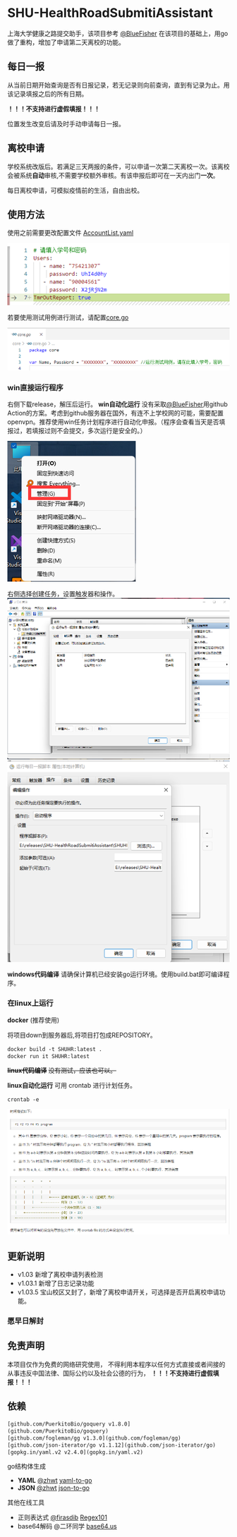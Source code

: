 # SHU-HealthRoadSubmitiAssistant
上海大学健康之路提交助手，该项目参考 [@BlueFisher](https://github.com/BlueFisher/SHU-selfreport) 在该项目的基础上，用go做了重构，增加了申请第二天离校的功能。

## 每日一报
从当前日期开始查询是否有日报记录，若无记录则向前查询，直到有记录为止。用该记录填报之后的所有日期。

**！！！不支持进行虚假填报！！！**

位置发生改变后请及时手动申请每日一报。
## 离校申请

学校系统改版后。若满足三天两报的条件，可以申请一次第二天离校一次。该离校会被系统**自动**审核,不需要学校额外审核。有该申报后即可在一天内出门**一次**。

每日离校申请，可模拟疫情前的生活，自由出校。

## 使用方法
使用之前需要更改配置文件 [AccountList.yaml](Configuration/AccountList.yaml)

![image/配置文件](image/%E9%85%8D%E7%BD%AE%E6%96%87%E4%BB%B6.png)

若要使用测试用例进行测试，请配置[core.go](core/core.go)

![image/测试用例配置](image/%E6%B5%8B%E8%AF%95%E7%94%A8%E4%BE%8B%E9%85%8D%E7%BD%AE.png)
### win直接运行程序
右侧下载release，解压后运行。
**win自动化运行** 
没有采取[@BlueFisher](https://github.com/BlueFisher/SHU-selfreport)用github Action的方案。考虑到github服务器在国外，有连不上学校网的可能，需要配置openvpn。推荐使用win任务计划程序进行自动化申报。（程序会查看当天是否填报过，若填报过则不会提交，多次运行是安全的。）

![服务](image/%E8%87%AA%E5%8A%A8%E4%BB%BB%E5%8A%A1%E6%B5%81%E7%A8%8B1.png)

右侧选择创建任务，设置触发器和操作。
![触发器](image/%E8%87%AA%E5%8A%A8%E4%BB%BB%E5%8A%A1%E6%B5%81%E7%A8%8B2.png)
![操作](image/%E8%87%AA%E5%8A%A8%E4%BB%BB%E5%8A%A1%E6%B5%81%E7%A8%8B3.png)

**windows代码编译**
请确保计算机已经安装go运行环境。使用build.bat即可编译程序。 
### 在linux上运行
**docker** (推荐使用)

将项目down到服务器后,将项目打包成REPOSITORY。
```
docker build -t SHUHR:latest . 
docker run it SHUHR:latest
```
~~**linux代码编译**~~
~~没有测试，应该也可以。~~

**linux自动化运行**
可用 crontab 进行计划任务。
```
crontab -e 
```
![时间格式](image/%E6%97%B6%E9%97%B4%E6%A0%BC%E5%BC%8F.png)

## 更新说明
- v1.03 新增了离校申请列表检测
- v1.03.1 新增了日志记录功能
- v1.03.5 宝山校区又封了，新增了离校申请开关，可选择是否开启离校申请功能。
### 愿早日解封 ###

## 免责声明
本项目仅作为免费的网络研究使用，
不得利用本程序以任何方式直接或者间接的从事违反中国法律、国际公约以及社会公德的行为，
**！！！不支持进行虚假填报！！！**

## 依赖
	[github.com/PuerkitoBio/goquery v1.8.0](github.com/PuerkitoBio/goquery)
	[github.com/fogleman/gg v1.3.0](github.com/fogleman/gg)
	[github.com/json-iterator/go v1.1.12](github.com/json-iterator/go)
	[gopkg.in/yaml.v2 v2.4.0](gopkg.in/yaml.v2)
  
  go结构体生成
  - **YAML** [@zhwt](https://github.com/Zhwt) [yaml-to-go](https://zhwt.github.io/yaml-to-go/)
  - **JSON** [@zhwt](https://github.com/Zhwt) [json-to-go](https://mholt.github.io/json-to-go/)
  
  其他在线工具
  - 正则表达式 [@firasdib](https://github.com/firasdib/Regex101) [Regex101](https://regex101.com/)
  - base64解码 @二环同学 [base64.us](https://base64.us/)
